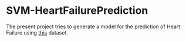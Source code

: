 # SVM-HeartFailurePrediction

The present project tries to generate a model for the prediction of Heart Failure using [this](https://www.kaggle.com/fedesoriano/heart-failure-prediction) dataset.
